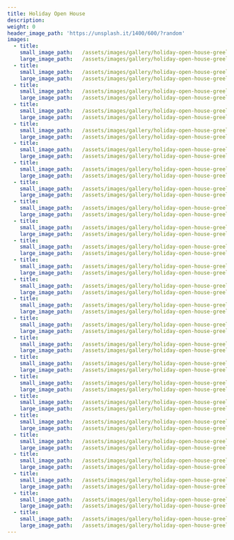 ```yaml
---
title: Holiday Open House
description:
weight: 0
header_image_path: 'https://unsplash.it/1400/600/?random'
images:
  - title:
    small_image_path:	/assets/images/gallery/holiday-open-house-greeley/sm/holiday-open-house-greeley-1.jpg
    large_image_path:	/assets/images/gallery/holiday-open-house-greeley/lg/holiday-open-house-greeley-1.jpg
  - title:
    small_image_path:	/assets/images/gallery/holiday-open-house-greeley/sm/holiday-open-house-greeley-2.jpg
    large_image_path:	/assets/images/gallery/holiday-open-house-greeley/lg/holiday-open-house-greeley-2.jpg
  - title:
    small_image_path:	/assets/images/gallery/holiday-open-house-greeley/sm/holiday-open-house-greeley-3.jpg
    large_image_path:	/assets/images/gallery/holiday-open-house-greeley/lg/holiday-open-house-greeley-3.jpg
  - title:
    small_image_path:	/assets/images/gallery/holiday-open-house-greeley/sm/holiday-open-house-greeley-4.jpg
    large_image_path:	/assets/images/gallery/holiday-open-house-greeley/lg/holiday-open-house-greeley4.jpg
  - title:
    small_image_path:	/assets/images/gallery/holiday-open-house-greeley/sm/holiday-open-house-greeley-5.jpg
    large_image_path:	/assets/images/gallery/holiday-open-house-greeley/lg/holiday-open-house-greeley-5.jpg
  - title:
    small_image_path:	/assets/images/gallery/holiday-open-house-greeley/sm/holiday-open-house-greeley-6.jpg
    large_image_path:	/assets/images/gallery/holiday-open-house-greeley/lg/holiday-open-house-greeley-6.jpg
  - title:
    small_image_path:	/assets/images/gallery/holiday-open-house-greeley/sm/holiday-open-house-greeley-7.jpg
    large_image_path:	/assets/images/gallery/holiday-open-house-greeley/lg/holiday-open-house-greeley-7.jpg
  - title:
    small_image_path:	/assets/images/gallery/holiday-open-house-greeley/sm/holiday-open-house-greeley-8.jpg
    large_image_path:	/assets/images/gallery/holiday-open-house-greeley/lg/holiday-open-house-greeley-8.jpg
  - title:
    small_image_path:	/assets/images/gallery/holiday-open-house-greeley/sm/holiday-open-house-greeley-9.jpg
    large_image_path:	/assets/images/gallery/holiday-open-house-greeley/lg/holiday-open-house-greeley-9.jpg
  - title:
    small_image_path:	/assets/images/gallery/holiday-open-house-greeley/sm/holiday-open-house-greeley-10.jpg
    large_image_path:	/assets/images/gallery/holiday-open-house-greeley/lg/holiday-open-house-greeley-10.jpg
  - title:
    small_image_path:	/assets/images/gallery/holiday-open-house-greeley/sm/holiday-open-house-greeley-11.jpg
    large_image_path:	/assets/images/gallery/holiday-open-house-greeley/lg/holiday-open-house-greeley-11.jpg
  - title:
    small_image_path:	/assets/images/gallery/holiday-open-house-greeley/sm/holiday-open-house-greeley-12.jpg
    large_image_path:	/assets/images/gallery/holiday-open-house-greeley/lg/holiday-open-house-greeley-12.jpg
  - title:
    small_image_path:	/assets/images/gallery/holiday-open-house-greeley/sm/holiday-open-house-greeley-13.jpg
    large_image_path:	/assets/images/gallery/holiday-open-house-greeley/lg/holiday-open-house-greeley-13.jpg
  - title:
    small_image_path:	/assets/images/gallery/holiday-open-house-greeley/sm/holiday-open-house-greeley-14.jpg
    large_image_path:	/assets/images/gallery/holiday-open-house-greeley/lg/holiday-open-house-greeley-14.jpg
  - title:
    small_image_path:	/assets/images/gallery/holiday-open-house-greeley/sm/holiday-open-house-greeley-15.jpg
    large_image_path:	/assets/images/gallery/holiday-open-house-greeley/lg/holiday-open-house-greeley-15.jpg
  - title:
    small_image_path:	/assets/images/gallery/holiday-open-house-greeley/sm/holiday-open-house-greeley-16.jpg
    large_image_path:	/assets/images/gallery/holiday-open-house-greeley/lg/holiday-open-house-greeley-16.jpg
  - title:
    small_image_path:	/assets/images/gallery/holiday-open-house-greeley/sm/holiday-open-house-greeley-17.jpg
    large_image_path:	/assets/images/gallery/holiday-open-house-greeley/lg/holiday-open-house-greeley-17.jpg
  - title:
    small_image_path:	/assets/images/gallery/holiday-open-house-greeley/sm/holiday-open-house-greeley-18.jpg
    large_image_path:	/assets/images/gallery/holiday-open-house-greeley/lg/holiday-open-house-greeley-18.jpg
  - title:
    small_image_path:	/assets/images/gallery/holiday-open-house-greeley/sm/holiday-open-house-greeley-19.jpg
    large_image_path:	/assets/images/gallery/holiday-open-house-greeley/lg/holiday-open-house-greeley-19.jpg
  - title:
    small_image_path:	/assets/images/gallery/holiday-open-house-greeley/sm/holiday-open-house-greeley-20.jpg
    large_image_path:	/assets/images/gallery/holiday-open-house-greeley/lg/holiday-open-house-greeley-20.jpg
  - title:
    small_image_path:	/assets/images/gallery/holiday-open-house-greeley/sm/holiday-open-house-greeley-21.jpg
    large_image_path:	/assets/images/gallery/holiday-open-house-greeley/lg/holiday-open-house-greeley-21.jpg
  - title:
    small_image_path:	/assets/images/gallery/holiday-open-house-greeley/sm/holiday-open-house-greeley-22.jpg
    large_image_path:	/assets/images/gallery/holiday-open-house-greeley/lg/holiday-open-house-greeley-22.jpg
  - title:
    small_image_path:	/assets/images/gallery/holiday-open-house-greeley/sm/holiday-open-house-greeley-23.jpg
    large_image_path:	/assets/images/gallery/holiday-open-house-greeley/lg/holiday-open-house-greeley-23.jpg
  - title:
    small_image_path:	/assets/images/gallery/holiday-open-house-greeley/sm/holiday-open-house-greeley-24.jpg
    large_image_path:	/assets/images/gallery/holiday-open-house-greeley/lg/holiday-open-house-greeley-24.jpg
  - title:
    small_image_path:	/assets/images/gallery/holiday-open-house-greeley/sm/holiday-open-house-greeley-25.jpg
    large_image_path:	/assets/images/gallery/holiday-open-house-greeley/lg/holiday-open-house-greeley-25.jpg
---
```


